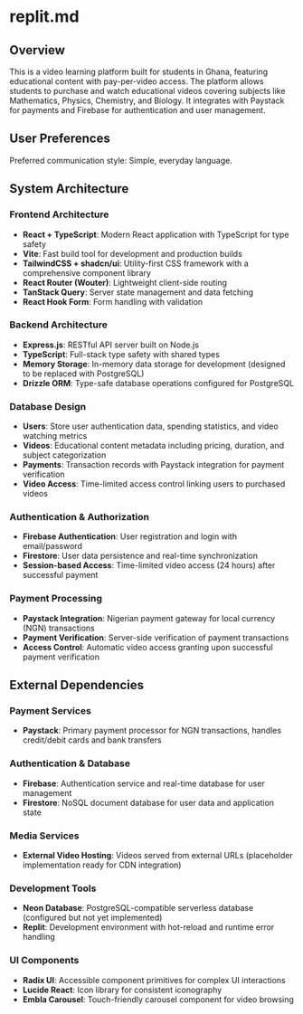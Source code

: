 # replit.md

## Overview

This is a video learning platform built for students in Ghana, featuring educational content with pay-per-video access. The platform allows students to purchase and watch educational videos covering subjects like Mathematics, Physics, Chemistry, and Biology. It integrates with Paystack for payments and Firebase for authentication and user management.

## User Preferences

Preferred communication style: Simple, everyday language.

## System Architecture

### Frontend Architecture
- **React + TypeScript**: Modern React application with TypeScript for type safety
- **Vite**: Fast build tool for development and production builds
- **TailwindCSS + shadcn/ui**: Utility-first CSS framework with a comprehensive component library
- **React Router (Wouter)**: Lightweight client-side routing
- **TanStack Query**: Server state management and data fetching
- **React Hook Form**: Form handling with validation

### Backend Architecture
- **Express.js**: RESTful API server built on Node.js
- **TypeScript**: Full-stack type safety with shared types
- **Memory Storage**: In-memory data storage for development (designed to be replaced with PostgreSQL)
- **Drizzle ORM**: Type-safe database operations configured for PostgreSQL

### Database Design
- **Users**: Store user authentication data, spending statistics, and video watching metrics
- **Videos**: Educational content metadata including pricing, duration, and subject categorization
- **Payments**: Transaction records with Paystack integration for payment verification
- **Video Access**: Time-limited access control linking users to purchased videos

### Authentication & Authorization
- **Firebase Authentication**: User registration and login with email/password
- **Firestore**: User data persistence and real-time synchronization
- **Session-based Access**: Time-limited video access (24 hours) after successful payment

### Payment Processing
- **Paystack Integration**: Nigerian payment gateway for local currency (NGN) transactions
- **Payment Verification**: Server-side verification of payment transactions
- **Access Control**: Automatic video access granting upon successful payment verification

## External Dependencies

### Payment Services
- **Paystack**: Primary payment processor for NGN transactions, handles credit/debit cards and bank transfers

### Authentication & Database
- **Firebase**: Authentication service and real-time database for user management
- **Firestore**: NoSQL document database for user data and application state

### Media Services
- **External Video Hosting**: Videos served from external URLs (placeholder implementation ready for CDN integration)

### Development Tools
- **Neon Database**: PostgreSQL-compatible serverless database (configured but not yet implemented)
- **Replit**: Development environment with hot-reload and runtime error handling

### UI Components
- **Radix UI**: Accessible component primitives for complex UI interactions
- **Lucide React**: Icon library for consistent iconography
- **Embla Carousel**: Touch-friendly carousel component for video browsing